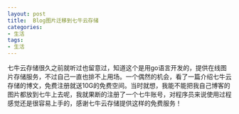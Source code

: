 ```yaml
---
layout: post
title:  Blog图片迁移到七牛云存储
categories:
- 生活
tags:
- 生活
---
```



七牛云存储很久之前就听过也留意过，知道这个是用go语言开发的，提供在线图片存储服务，不过自己一直也排不上用场。一个偶然的机会，看了一篇介绍七牛云存储的博文，免费注册就送10G的免费空间。当时就想，我能不能把我自己博客的图片都放到七牛上去呢，我就果断的注册了一个七牛账号，对程序员来说使用过程感觉还是很容易上手的，感谢七牛云存储提供这样的免费服务！